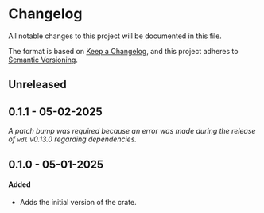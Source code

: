 # Changelog

All notable changes to this project will be documented in this file.

The format is based on [Keep a Changelog](https://keepachangelog.com/en/1.1.0/),
and this project adheres to [Semantic Versioning](https://semver.org/spec/v2.0.0.html).

## Unreleased

## 0.1.1 - 05-02-2025

_A patch bump was required because an error was made during the release of `wdl` v0.13.0 regarding dependencies._

## 0.1.0 - 05-01-2025

#### Added

* Adds the initial version of the crate.
